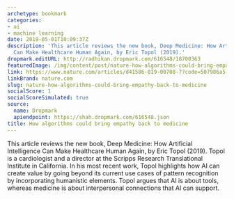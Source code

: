 ```yaml
---
archetype: bookmark
categories:
- ai
- machine learning
date: 2019-05-01T10:09:37Z
description: 'This article reviews the new book, Deep Medicine: How Artificial Intelligence
  Can Make Healthcare Human Again, by Eric Topol (2019).'
dropmark.editURL: http://radhikan.dropmark.com/616548/18700363
featuredImage: /img/content/post/nature-how-algorithms-could-bring-empathy-back-to-medicine.jpg
link: https://www.nature.com/articles/d41586-019-00708-7?code=507986a5-1b4c-4d6b-b487-736e0f1f5252&error=cookies_not_supported
linkBrand: nature.com
slug: nature-how-algorithms-could-bring-empathy-back-to-medicine
socialScore: 1
socialScoreSimulated: true
source:
  name: Dropmark
  apiendpoint: https://shah.dropmark.com/616548.json
title: How algorithms could bring empathy back to medicine
---
```

This article reviews the new book, Deep Medicine: How Artificial Intelligence Can Make Healthcare Human Again, by Eric Topol (2019). Topol is a cardiologist and a director at the Scripps Research Translational Institute in California. In his most recent work, Topol highlights how AI can create value by going beyond its current use cases of pattern recognition by incorporating humanistic elements. Topol argues that AI is about tools, whereas medicine is about interpersonal connections that AI can support.